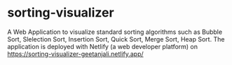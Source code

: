 # sorting-visualizer

A Web Application to visualize standard sorting algorithms such as Bubble Sort, Slelection Sort, Insertion Sort, Quick Sort, Merge Sort, Heap Sort.
The application is deployed with Netlify (a web developer platform) on https://sorting-visualizer-geetanjali.netlify.app/
